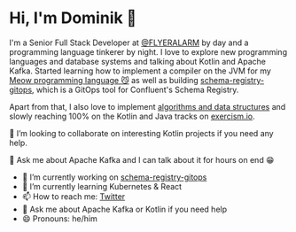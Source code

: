 # Hi, I'm Dominik 👋

I'm a Senior Full Stack Developer at [@FLYERALARM](https://www.flyeralarm.com) by day and a programming language tinkerer by night. I love to explore new programming languages and database systems and talking about Kotlin and Apache Kafka. 
Started learning how to implement a compiler on the JVM for my [Meow programming language 😼](https://github.com/domnikl/meow-lang) as well as building [schema-registry-gitops](https://github.com/domnikl/schema-registry-gitops), which is a GitOps tool for Confluent's Schema Registry.

Apart from that, I also love to implement [algorithms and data structures](https://github.com/domnikl/algorithms-and-data-structures) and slowly reaching 100% on the Kotlin and Java tracks on [exercism.io](https://exercism.io).

👯 I’m looking to collaborate on interesting Kotlin projects if you need any help.

💬 Ask me about Apache Kafka and I can talk about it for hours on end 😁

- 🔭 I’m currently working on [schema-registry-gitops](https://github.com/domnikl/schema-registry-gitops)
- 🌱 I’m currently learning Kubernetes & React
- 📫 How to reach me: [Twitter](https://twitter.com/domnikl)
- 💬 Ask me about Apache Kafka or Kotlin if you need help
- 😄 Pronouns: he/him
